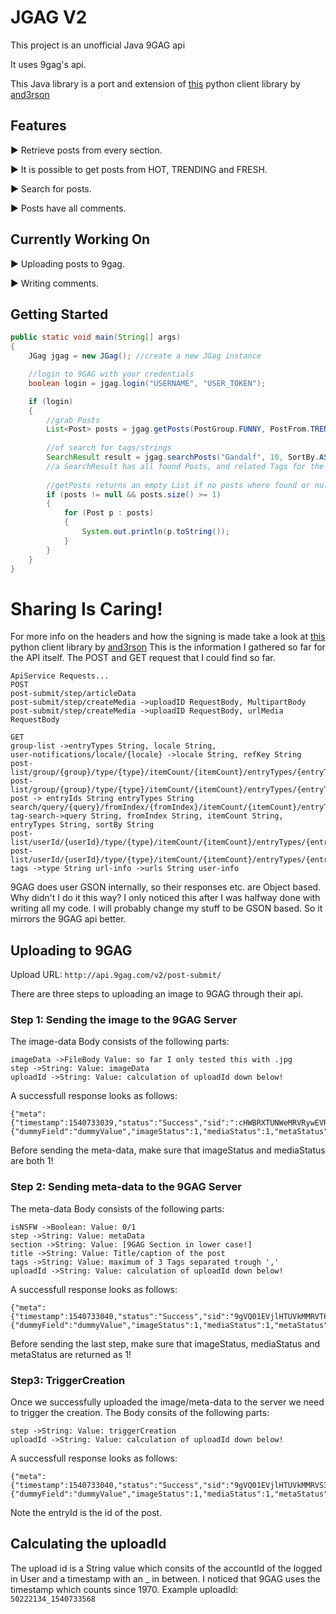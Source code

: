 # JGAG V2

This project is an unofficial Java 9GAG api

It uses 9gag's api.

This Java library is a port and extension of [this](https://github.com/and3rson/nineapi)  python client library by [and3rson](https://github.com/and3rson)

 ## Features
 ► Retrieve posts from every section.
 
 ► It is possible to get posts from HOT, TRENDING and FRESH.
 
 ► Search for posts.
 
 ► Posts have all comments.
 
## Currently Working On
 ► Uploading posts to 9gag.
 
 ► Writing comments.

## Getting Started

```java
public static void main(String[] args)
{
	JGag jgag = new JGag(); //create a new JGag instance

	//login to 9GAG with your credentials
	boolean login = jgag.login("USERNAME", "USER_TOKEN");

	if (login)
	{
		//grab Posts
		List<Post> posts = jgag.getPosts(PostGroup.FUNNY, PostFrom.TRENDING, 10);
		
		//of search for tags/strings
		SearchResult result = jgag.searchPosts("Gandalf", 10, SortBy.ASCENDING);
		//a SearchResult has all found Posts, and related Tags for the search
		
		//getPosts returns an empty List if no posts where found or null if an error occurred!
		if (posts != null && posts.size() >= 1)
		{
			for (Post p : posts)
			{
				System.out.println(p.toString());
			}
		}
	}
}
```
# Sharing Is Caring!
For more info on the headers and how the signing is made take a look at [this](https://github.com/and3rson/nineapi)  python client library by [and3rson](https://github.com/and3rson)
This is the information I gathered so far for the API itself.
The POST and GET request that I could find so far.
```
ApiService Requests... 
POST 
post-submit/step/articleData
post-submit/step/createMedia ->uploadID RequestBody, MultipartBody
post-submit/step/createMedia ->uploadID RequestBody, urlMedia RequestBody
	  
GET 
group-list ->entryTypes String, locale String,
user-notifications/locale/{locale} ->locale String, refKey String
post-list/group/{group}/type/{type}/itemCount/{itemCount}/entryTypes/{entryTypes}/olderThan/{olderThan}
post-list/group/{group}/type/{type}/itemCount/{itemCount}/entryTypes/{entryTypes}
post -> entryIds String entryTypes String
search/query/{query}/fromIndex/{fromIndex}/itemCount/{itemCount}/entryTypes/{entryTypes}/sortBy/{sortBy}
tag-search->query String, fromIndex String, itemCount String, entryTypes String, sortBy String
post-list/userId/{userId}/type/{type}/itemCount/{itemCount}/entryTypes/{entryTypes}
post-list/userId/{userId}/type/{type}/itemCount/{itemCount}/entryTypes/{entryTypes}/olderThan/{olderThan}
tags ->type String url-info ->urls String user-info
```

9GAG does user GSON internally, so their responses etc. are Object based. Why didn't I do it this way? I only noticed this after I was halfway done with writing all my code. I will probably change my stuff to be GSON based. So it mirrors the 9GAG api better.
## Uploading to 9GAG

Upload URL: ```http://api.9gag.com/v2/post-submit/```

There are three steps to uploading an image to 9GAG through their api.

### Step 1: Sending the image to the 9GAG Server
The image-data Body consists of the following parts:
```
imageData ->FileBody Value: so far I only tested this with .jpg
step ->String: Value: imageData
uploadId ->String: Value: calculation of uploadId down below!
```
A successfull response looks as follows:
```
{"meta":{"timestamp":1540733039,"status":"Success","sid":":cHWBRXTUNWeMRVRywEVRNDTUlVY"},"data":{"dummyField":"dummyValue","imageStatus":1,"mediaStatus":1,"metaStatus":0,"entryId":null}}
```
Before sending the meta-data, make sure that imageStatus and mediaStatus are both 1!

### Step 2: Sending meta-data to the 9GAG Server
The meta-data Body consists of the following parts:
```
isNSFW ->Boolean: Value: 0/1
step ->String: Value: metaData
section ->String: Value: [9GAG Section in lower case!]
title ->String: Value: Title/caption of the post
tags ->String: Value: maximum of 3 Tags separated trough ','
uploadId ->String: Value: calculation of uploadId down below!
```
A successfull response looks as follows:
```
{"meta":{"timestamp":1540733040,"status":"Success","sid":"9gVQ01EVjlHTUVkMMRVT6xEVJlnT31TY"},"data":{"dummyField":"dummyValue","imageStatus":1,"mediaStatus":1,"metaStatus":1,"entryId":null}}
```
Before sending the last step, make sure that imageStatus, mediaStatus and metaStatus are returned as 1!

### Step3: TriggerCreation
Once we successfully uploaded the image/meta-data to the server we need to trigger the creation.
The Body consits of the following parts:
```
step ->String: Value: triggerCreation
uploadId ->String: Value: calculation of uploadId down below!
```
A successfull response looks as follows:
```
{"meta":{"timestamp":1540733040,"status":"Success","sid":"9gVQ01EVjlHTUVkMMRVS3xEVFlnT31TY"},"data":{"dummyField":"dummyValue","imageStatus":1,"mediaStatus":1,"metaStatus":1,"entryId":"a73yy7e"}}
```
Note the entryId is the id of the post.

## Calculating the uploadId

The upload id is a String value which consits of the accountId of the logged in User and a timestamp with an _ in between.
I noticed that 9GAG uses the timestamp which counts since 1970.
Example uploadId: ```50222134_1540733568```
